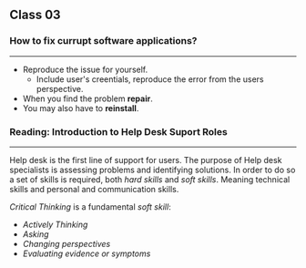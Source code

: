 ## Class 03

### How to fix currupt software applications?

------

+ Reproduce the issue for yourself.
  + Include user's creentials, reproduce the error from the users perspective.
+ When you find the problem **repair**.
+ You may also have to **reinstall**.



### Reading: Introduction to Help Desk Suport Roles

------

Help desk is the first line of support for users. The purpose of Help desk specialists is assessing problems and identifying solutions. In order to do so a set of skills is required, both *hard skills* and *soft skills*. Meaning technical skills and personal and communication skills.

*Critical Thinking* is a fundamental *soft skill*:

+ *Actively Thinking*
+ *Asking*
+ *Changing perspectives*
+ *Evaluating evidence or symptoms*